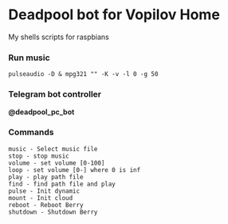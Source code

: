 # Deadpool bot for Vopilov Home
My shells scripts for raspbians

### Run music

```
pulseaudio -D & mpg321 "" -K -v -l 0 -g 50
```

### Telegram bot controller

**@deadpool_pc_bot**

### Commands

```
music - Select music file
stop - stop music
volume - set volume [0-100]
loop - set volume [0-] where 0 is inf
play - play path file
find - find path file and play
pulse - Init dynamic
mount - Init cloud
reboot - Reboot Berry
shutdown - Shutdown Berry
```
